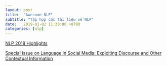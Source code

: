 ```yaml
---
layout: post
title:  "Awesome NLP"
subtitle: "Tập hợp các tài liệu về NLP"
date:   2019-01-02 11:30:00 +0700
categories: [nlp]
---
```


[NLP 2018 Highlights](https://github.com/omarsar/nlp_highlights/blob/master/NLP_2018_Highlights.pdf?fbclid=IwAR0zhkTbOFQh5mDcoa5mfrSH5Iu4mTQHwGJSAGvcmlpPdAl5hgQEdQAu4cc)

[Special Issue on Language in Social Media: Exploiting Discourse and Other Contextual Information](https://aclanthology.info/papers/J18-4006/j18-4006)